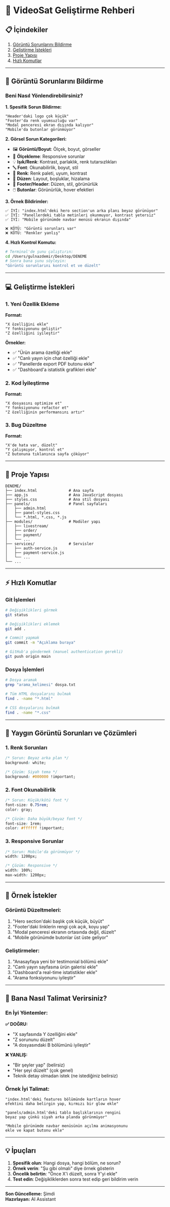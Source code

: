 # 🚀 VideoSat Geliştirme Rehberi

## 📋 İçindekiler
1. [Görüntü Sorunlarını Bildirme](#görüntü-sorunlarını-bildirme)
2. [Geliştirme İstekleri](#geliştirme-istekleri)
3. [Proje Yapısı](#proje-yapısı)
4. [Hızlı Komutlar](#hızlı-komutlar)

---

## 🎨 Görüntü Sorunlarını Bildirme

### Beni Nasıl Yönlendirebilirsiniz?

**1. Spesifik Sorun Bildirme:**
```
"Header'daki logo çok küçük"
"Footer'da renk uyumsuzluğu var"
"Modal penceresi ekran dışında kalıyor"
"Mobile'da butonlar görünmüyor"
```

**2. Görsel Sorun Kategorileri:**
- 🖼️ **Görüntü/Boyut**: Ölçek, boyut, görseller
- 📐 **Ölçekleme**: Responsive sorunlar
- 💡 **Işık/Renk**: Kontrast, parlaklık, renk tutarsızlıkları
- 🔤 **Font**: Okunabilirlik, boyut, stil
- 🎨 **Renk**: Renk paleti, uyum, kontrast
- 📐 **Düzen**: Layout, boşluklar, hizalama
- 🦶 **Footer/Header**: Düzen, stil, görünürlük
- 🖱️ **Butonlar**: Görünürlük, hover efektleri

**3. Örnek Bildirimler:**
```
✅ İYİ: "index.html'deki hero section'un arka planı beyaz görünüyor"
✅ İYİ: "Panellerdeki tablo metinleri okunmuyor, kontrast yetersiz"
✅ İYİ: "Mobile görünümde navbar menüsü ekranın dışında"

❌ KÖTÜ: "Görüntü sorunları var"
❌ KÖTÜ: "Renkler yanlış"
```

**4. Hızlı Kontrol Komutu:**
```bash
# Terminal'de şunu çalıştırın:
cd /Users/gulnazdemir/Desktop/DENEME
# Sonra bana şunu söyleyin:
"Görüntü sorunlarını kontrol et ve düzelt"
```

---

## 💻 Geliştirme İstekleri

### 1. Yeni Özellik Ekleme

**Format:**
```
"X özelliğini ekle"
"Y fonksiyonunu geliştir"
"Z özelliğini iyileştir"
```

**Örnekler:**
- ✅ "Ürün arama özelliği ekle"
- ✅ "Canlı yayın için chat özelliği ekle"
- ✅ "Panellerde export PDF butonu ekle"
- ✅ "Dashboard'a istatistik grafikleri ekle"

### 2. Kod İyileştirme

**Format:**
```
"X dosyasını optimize et"
"Y fonksiyonunu refactor et"
"Z özelliğinin performansını artır"
```

### 3. Bug Düzeltme

**Format:**
```
"X'de hata var, düzelt"
"Y çalışmıyor, kontrol et"
"Z butonuna tıklanınca sayfa çöküyor"
```

---

## 📁 Proje Yapısı

```
DENEME/
├── index.html              # Ana sayfa
├── app.js                  # Ana JavaScript dosyası
├── styles.css              # Ana stil dosyası
├── panels/                 # Panel sayfaları
│   ├── admin.html
│   ├── panel-styles.css
│   └── *.html, *.css, *.js
├── modules/                # Modüler yapı
│   ├── livestream/
│   ├── order/
│   ├── payment/
│   └── ...
├── services/               # Servisler
│   ├── auth-service.js
│   ├── payment-service.js
│   └── ...
└── ...
```

---

## ⚡ Hızlı Komutlar

### Git İşlemleri
```bash
# Değişiklikleri görmek
git status

# Değişiklikleri eklemek
git add .

# Commit yapmak
git commit -m "Açıklama buraya"

# GitHub'a göndermek (manuel authentication gerekli)
git push origin main
```

### Dosya İşlemleri
```bash
# Dosya aramak
grep "arama_kelimesi" dosya.txt

# Tüm HTML dosyalarını bulmak
find . -name "*.html"

# CSS dosyalarını bulmak
find . -name "*.css"
```

---

## 🎯 Yaygın Görüntü Sorunları ve Çözümleri

### 1. Renk Sorunları
```css
/* Sorun: Beyaz arka plan */
background: white;

/* Çözüm: Siyah tema */
background: #000000 !important;
```

### 2. Font Okunabilirlik
```css
/* Sorun: Küçük/kötü font */
font-size: 0.75rem;
color: gray;

/* Çözüm: Daha büyük/beyaz font */
font-size: 1rem;
color: #ffffff !important;
```

### 3. Responsive Sorunlar
```css
/* Sorun: Mobile'da görünmüyor */
width: 1200px;

/* Çözüm: Responsive */
width: 100%;
max-width: 1200px;
```

---

## 📝 Örnek İstekler

### Görüntü Düzeltmeleri:
1. "Hero section'daki başlık çok küçük, büyüt"
2. "Footer'daki linklerin rengi çok açık, koyu yap"
3. "Modal penceresi ekranın ortasında değil, düzelt"
4. "Mobile görünümde butonlar üst üste geliyor"

### Geliştirmeler:
1. "Anasayfaya yeni bir testimonial bölümü ekle"
2. "Canlı yayın sayfasına ürün galerisi ekle"
3. "Dashboard'a real-time istatistikler ekle"
4. "Arama fonksiyonunu iyileştir"

---

## 🔧 Bana Nasıl Talimat Verirsiniz?

### En İyi Yöntemler:

**✅ DOĞRU:**
- "X sayfasında Y özelliğini ekle"
- "Z sorununu düzelt"
- "A dosyasındaki B bölümünü iyileştir"

**❌ YANLIŞ:**
- "Bir şeyler yap" (belirsiz)
- "Her şeyi düzelt" (çok genel)
- Teknik detay olmadan istek (ne istediğiniz belirsiz)

### Örnek İyi Talimat:
```
"index.html'deki features bölümünde kartların hover 
efektini daha belirgin yap, kırmızı bir glow ekle"

"panels/admin.html'deki tablo başlıklarının rengini 
beyaz yap çünkü siyah arka planda görünmüyor"

"Mobile görünümde navbar menüsünün açılma animasyonunu 
ekle ve kapat butonu ekle"
```

---

## 💡 İpuçları

1. **Spesifik olun**: Hangi dosya, hangi bölüm, ne sorun?
2. **Örnek verin**: "Şu gibi olmalı" diye örnek gösterin
3. **Öncelik belirtin**: "Önce X'i düzelt, sonra Y'yi ekle"
4. **Test edin**: Değişikliklerden sonra test edip geri bildirim verin

---

**Son Güncelleme:** Şimdi  
**Hazırlayan:** AI Assistant


